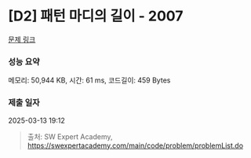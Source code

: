 # [D2] 패턴 마디의 길이 - 2007 

[문제 링크](https://swexpertacademy.com/main/code/problem/problemDetail.do?contestProbId=AV5P1kNKAl8DFAUq) 

### 성능 요약

메모리: 50,944 KB, 시간: 61 ms, 코드길이: 459 Bytes

### 제출 일자

2025-03-13 19:12



> 출처: SW Expert Academy, https://swexpertacademy.com/main/code/problem/problemList.do